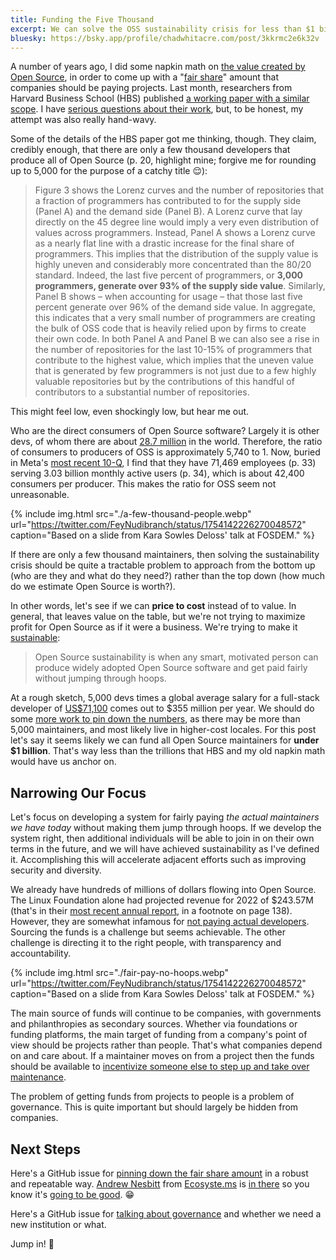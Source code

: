 ```yaml
---
title: Funding the Five Thousand
excerpt: We can solve the OSS sustainability crisis for less than $1 billion, priced to cost.
bluesky: https://bsky.app/profile/chadwhitacre.com/post/3kkrmc2e6k32v
---
```


A number of years ago, I did some napkin math on [the value created by Open
Source](https://gratipay.news/open-source-captures-almost-none-of-the-value-it-creates-9015eb7e293e),
in order to come up with a "[fair
share](https://gratipay.news/your-company-should-probably-pay-2000-per-person-for-open-source-9205443e209d)"
amount that companies should be paying projects. Last month, researchers from Harvard
Business School (HBS) published [a working paper with a similar
scope](https://papers.ssrn.com/sol3/papers.cfm?abstract_id=4693148). I have
[serious questions about their
work](/2024/questioning-the-value-of-open-source-software/),
but, to be honest, my attempt was also really hand-wavy.

Some of the details of the HBS paper got me thinking, though. They claim,
credibly enough, that there are only a few thousand developers that produce all
of Open Source (p. 20, highlight mine; forgive me for rounding up to 5,000 for
the purpose of a catchy title 😌):

> Figure 3 shows the Lorenz curves and the number of repositories that a
> fraction of programmers has contributed to for the supply side (Panel A) and
> the demand side (Panel B). A Lorenz curve that lay directly on the 45 degree
> line would imply a very even distribution of values across programmers.
> Instead, Panel A shows a Lorenz curve as a nearly flat line with a drastic
> increase for the final share of programmers. This implies that the
> distribution of the supply value is highly uneven and considerably more
> concentrated than the 80/20 standard. Indeed, the last five percent of
> programmers, or **3,000 programmers, generate over 93% of the supply side
> value**. Similarly, Panel B shows – when accounting for usage – that those
> last five percent generate over 96% of the demand side value. In aggregate,
> this indicates that a very small number of programmers are creating the bulk
> of OSS code that is heavily relied upon by firms to create their own code. In
> both Panel A and Panel B we can also see a rise in the number of repositories
> for the last 10-15% of programmers that contribute to the highest value,
> which implies that the uneven value that is generated by few programmers is
> not just due to a few highly valuable repositories but by the contributions
> of this handful of contributors to a substantial number of repositories.

This might feel low, even shockingly low, but hear me out.

Who are the direct consumers of Open Source software? Largely it is other devs,
of whom there are about [28.7
million](https://www.statista.com/statistics/627312/worldwide-developer-population/)
in the world. Therefore, the ratio of consumers to producers of OSS is approximately
5,740 to 1. Now, buried in Meta's [most recent
10-Q](https://d18rn0p25nwr6d.cloudfront.net/CIK-0001326801/00c8dc47-8ba5-46e0-ba88-ed2e959dfd6e.pdf),
I find that they have 71,469 employees (p. 33) serving 3.03 billion monthly
active users (p. 34), which is about 42,400 consumers per producer. This makes
the ratio for OSS seem not unreasonable.

{% include img.html src="./a-few-thousand-people.webp" url="https://twitter.com/FeyNudibranch/status/1754142226270048572" caption="Based on a slide from Kara Sowles Deloss' talk at FOSDEM." %}

If there are only a few thousand maintainers, then solving the sustainability
crisis should be quite a tractable problem to approach from the bottom up (who
are they and what do they need?) rather than the top down (how much do we
estimate Open Source is worth?).

In other words, let's see if we can **price to cost** instead of to value. In
general, that leaves value on the table, but we're not trying to maximize
profit for Open Source as if it were a business. We're trying to make it
[sustainable](/2024/the-open-source-sustainability-crisis/#what-is-open-source-sustainability):

> Open Source sustainability is when any smart, motivated person can produce
> widely adopted Open Source software and get paid fairly without jumping
> through hoops.

At a rough sketch, 5,000 devs times a global average salary for a full-stack
developer of
[US$71,100](https://www.statista.com/statistics/793602/worldwide-developer-survey-average-salaries/)
comes out to $355 million per year. We should do some [more work to pin down
the numbers](https://github.com/chadwhitacre/openpath/issues/20), as there may
be more than 5,000 maintainers, and most likely live in higher-cost locales.
For this post let's say it seems likely we can fund all Open Source maintainers
for **under $1 billion**. That's way less than the trillions that HBS and my
old napkin math would have us anchor on.

## Narrowing Our Focus

Let's focus on developing a system for fairly paying _the actual maintainers we
have today_ without making them jump through hoops. If we develop the system
right, then additional individuals will be able to join in on their own terms
in the future, and we will have achieved sustainability as I've defined it.
Accomplishing this will accelerate adjacent efforts such as improving security
and diversity.

We already have hundreds of millions of dollars flowing into Open Source. The
Linux Foundation alone had projected revenue for 2022 of $243.57M (that's in
their [most recent annual
report](https://project.linuxfoundation.org/hubfs/LF%20Research/2022%20Linux%20Foundation%20Annual%20Report.pdf?hsLang=en),
in a footnote on page 138). However, they are somewhat infamous for [not paying
actual
developers](https://lunduke.substack.com/p/linux-foundation-spends-just-34-of).
Sourcing the funds is a challenge but seems achievable. The other challenge is
directing it to the right people, with transparency and accountability.

{% include img.html src="./fair-pay-no-hoops.webp" url="https://twitter.com/FeyNudibranch/status/1754142226270048572" caption="Based on a slide from Kara Sowles Deloss' talk at FOSDEM." %}

The main source of funds will continue to be companies, with governments and
philanthropies as secondary sources. Whether via foundations or funding
platforms, the main target of funding from a company's point of view should be
projects rather than people. That's what companies depend on and care about.
If a maintainer moves on from a project then the funds should be available to
[incentivize someone else to step up and take over
maintenance](https://www.youtube.com/watch?v=e5FV-AnKPlo).

The problem of getting funds from projects to people is a problem of
governance. This is quite important but should largely be hidden from
companies.

## Next Steps

Here's a GitHub issue for [pinning down the fair share
amount](https://github.com/chadwhitacre/openpath/issues/20) in a robust and
repeatable way. [Andrew Nesbitt](https://nesbitt.io/) from
[Ecosyste.ms](https://ecosyste.ms/) is [in
there](https://github.com/chadwhitacre/openpath/issues/20#issuecomment-1919926941)
so you know it's [going to be
good](https://github.com/chadwhitacre/openpath/issues/20#issuecomment-1921286147).
😁

Here's a GitHub issue for [talking about
governance](https://github.com/chadwhitacre/openpath/issues/14) and whether we
need a new institution or what.

Jump in! 🙂

